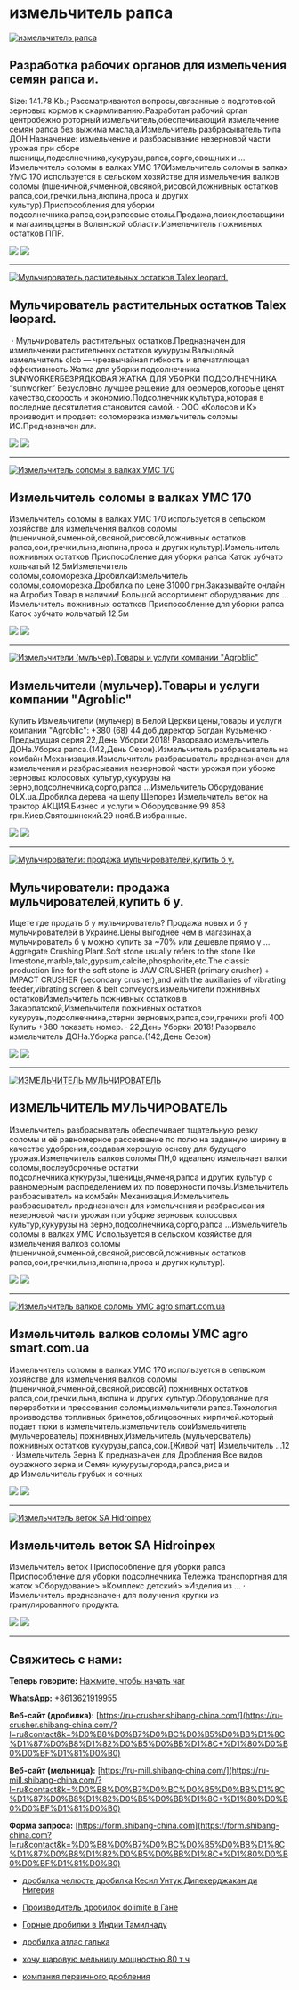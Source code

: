 # измельчитель рапса

<a href="https://swt.shibang-china.com/?l=ru&img&k=%D0%B8%D0%B7%D0%BC%D0%B5%D0%BB%D1%8C%D1%87%D0%B8%D1%82%D0%B5%D0%BB%D1%8C+%D1%80%D0%B0%D0%BF%D1%81%D0%B0" target="_blank">![измельчитель рапса](http://static.shibang-china.com/all-800x300/566.jpg)</a>

## Разработка рабочих органов для измельчения семян рапса и.
Size: 141.78 Kb.; Рассматриваются вопросы,связанные с подготовкой зерновых кормов к скармливанию.Разработан рабочий орган центробежно роторный измельчитель,обеспечивающий измельчение семян рапса без выжима масла,а.Измельчитель разбрасыватель типа ДОН Назначение: измельчение и разбрасывание незерновой части урожая при сборе пшеницы,подсолнечника,кукурузы,рапса,сорго,овощных и …Измельчитель соломы в валках УМС 170Измельчитель соломы в валках УМС 170 используется в сельском хозяйстве для измельчения валков соломы (пшеничной,ячменной,овсяной,рисовой,пожнивных остатков рапса,сои,гречки,льна,люпина,проса и других культур).Приспособления для уборки подсолнечника,рапса,сои,рапсовые столы.Продажа,поиск,поставщики и магазины,цены в Волынской области.Измельчитель пожнивных остатков ППР.


<a href="https://whatsapp.shibangsoft.com/WhatsApp.php" target="_blank" title="WhatsApp">![](http://static.shibang-china.com/icon/whatsapp.png)</a> <a href="https://swt.shibang-china.com/?l=ru&icon&k=%D0%B8%D0%B7%D0%BC%D0%B5%D0%BB%D1%8C%D1%87%D0%B8%D1%82%D0%B5%D0%BB%D1%8C+%D1%80%D0%B0%D0%BF%D1%81%D0%B0" target="_blank">![](http://static.shibang-china.com/icon/chat-ru.png)</a>

---

<a href="https://swt.shibang-china.com/?l=ru&img&k=%D0%B8%D0%B7%D0%BC%D0%B5%D0%BB%D1%8C%D1%87%D0%B8%D1%82%D0%B5%D0%BB%D1%8C+%D1%80%D0%B0%D0%BF%D1%81%D0%B0" target="_blank">![Мульчирователь растительных остатков Talex leopard.](http://static.shibang-china.com/all-800x300/285.jpg)</a>

## Мульчирователь растительных остатков Talex leopard.
&nbsp;&#0183;&#32;Мульчирователь растительных остатков.Предназначен для измельчении растительных остатков кукурузы.Вальцовый измельчитель olcb — чрезвычайная гибкость и впечатляющая эффективность.Жатка для уборки подсолнечника SUNWORKERБЕЗРЯДКОВАЯ ЖАТКА ДЛЯ УБОРКИ ПОДСОЛНЕЧНИКА “sunworker” Безусловно лучшее решение для фермеров,которые ценят качество,скорость и экономию.Подсолнечник культура,которая в последние десятилетия становится самой.&nbsp;&#0183;&#32;ООО &#171;Колосов и К&#187; производит и продает: соломорезка измельчитель соломы ИС.Предназначен для.


<a href="https://whatsapp.shibangsoft.com/WhatsApp.php" target="_blank" title="WhatsApp">![](http://static.shibang-china.com/icon/whatsapp.png)</a> <a href="https://swt.shibang-china.com/?l=ru&icon&k=%D0%B8%D0%B7%D0%BC%D0%B5%D0%BB%D1%8C%D1%87%D0%B8%D1%82%D0%B5%D0%BB%D1%8C+%D1%80%D0%B0%D0%BF%D1%81%D0%B0" target="_blank">![](http://static.shibang-china.com/icon/chat-ru.png)</a>

---

<a href="https://swt.shibang-china.com/?l=ru&img&k=%D0%B8%D0%B7%D0%BC%D0%B5%D0%BB%D1%8C%D1%87%D0%B8%D1%82%D0%B5%D0%BB%D1%8C+%D1%80%D0%B0%D0%BF%D1%81%D0%B0" target="_blank">![Измельчитель соломы в валках УМС 170](http://static.shibang-china.com/all-800x300/64.jpg)</a>

## Измельчитель соломы в валках УМС 170
Измельчитель соломы в валках УМС 170 используется в сельском хозяйстве для измельчения валков соломы (пшеничной,ячменной,овсяной,рисовой,пожнивных остатков рапса,сои,гречки,льна,люпина,проса и других культур).Измельчитель пожнивных остатков Приспособление для уборки рапса Каток зубчато кольчатый 12,5мИзмельчитель соломы,соломорезка.ДробилкаИзмельчитель соломы,соломорезка.Дробилка по цене 31000 грн.Заказывайте онлайн на Агробиз.Товар в наличии! Большой ассортимент оборудования для …Измельчитель пожнивных остатков Приспособление для уборки рапса Каток зубчато кольчатый 12,5м


<a href="https://whatsapp.shibangsoft.com/WhatsApp.php" target="_blank" title="WhatsApp">![](http://static.shibang-china.com/icon/whatsapp.png)</a> <a href="https://swt.shibang-china.com/?l=ru&icon&k=%D0%B8%D0%B7%D0%BC%D0%B5%D0%BB%D1%8C%D1%87%D0%B8%D1%82%D0%B5%D0%BB%D1%8C+%D1%80%D0%B0%D0%BF%D1%81%D0%B0" target="_blank">![](http://static.shibang-china.com/icon/chat-ru.png)</a>

---

<a href="https://swt.shibang-china.com/?l=ru&img&k=%D0%B8%D0%B7%D0%BC%D0%B5%D0%BB%D1%8C%D1%87%D0%B8%D1%82%D0%B5%D0%BB%D1%8C+%D1%80%D0%B0%D0%BF%D1%81%D0%B0" target="_blank">![Измельчители (мульчер).Товары и услуги компании &quot;Agroblic&quot;](http://static.shibang-china.com/all-800x300/1217.jpg)</a>

## Измельчители (мульчер).Товары и услуги компании &quot;Agroblic&quot;
Купить Измельчители (мульчер) в Белой Церкви цены,товары и услуги компании &quot;Agroblic&quot;: +380 (68) 44 доб.директор Богдан Кузьменко&nbsp;&#0183;&#32;Предыдущая серия 22,День Уборки 2018! Разорвало измельчитель ДОНа.Уборка рапса.(142,День Сезон).Измельчитель разбрасыватель на комбайн Механизация.Измельчитель разбрасыватель предназначен для измельчения и разбрасывания незерновой части урожая при уборке зерновых колосовых культур,кукурузы на зерно,подсолнечника,сорго,рапса …Измельчитель Оборудование OLX.ua.Дробилка дерева на щепу Щепорез Измельчитель веток на трактор АКЦИЯ.Бизнес и услуги &#187; Оборудование.99 858 грн.Киев,Святошинский.29 нояб.В избранные.


<a href="https://whatsapp.shibangsoft.com/WhatsApp.php" target="_blank" title="WhatsApp">![](http://static.shibang-china.com/icon/whatsapp.png)</a> <a href="https://swt.shibang-china.com/?l=ru&icon&k=%D0%B8%D0%B7%D0%BC%D0%B5%D0%BB%D1%8C%D1%87%D0%B8%D1%82%D0%B5%D0%BB%D1%8C+%D1%80%D0%B0%D0%BF%D1%81%D0%B0" target="_blank">![](http://static.shibang-china.com/icon/chat-ru.png)</a>

---

<a href="https://swt.shibang-china.com/?l=ru&img&k=%D0%B8%D0%B7%D0%BC%D0%B5%D0%BB%D1%8C%D1%87%D0%B8%D1%82%D0%B5%D0%BB%D1%8C+%D1%80%D0%B0%D0%BF%D1%81%D0%B0" target="_blank">![Мульчирователи: продажа мульчирователей,купить б у.](http://static.shibang-china.com/all-800x300/1202.jpg)</a>

## Мульчирователи: продажа мульчирователей,купить б у.
Ищете где продать б у мульчирователь? Продажа новых и б у мульчирователей в Украине.Цены выгоднее чем в магазинах,а мульчирователь б у можно купить за ~70% или дешевле прямо у …Aggregate Crushing Plant.Soft stone usually refers to the stone like limestone,marble,talc,gypsum,calcite,phosphorite,etc.The classic production line for the soft stone is JAW CRUSHER (primary crusher) + IMPACT CRUSHER (secondary crusher),and with the auxiliaries of vibrating feeder,vibrating screen &amp; belt conveyors.измельчители пожнивных остатковИзмельчитель пожнивных остатков в Закарпатской,Измельчители пожнивных остатков кукурузы,подсолнечника,стерни зерновых,рапса,сои,гречихи profi 400 Купить +380 показать номер.&nbsp;&#0183;&#32;22,День Уборки 2018! Разорвало измельчитель ДОНа.Уборка рапса.(142,День Сезон)


<a href="https://whatsapp.shibangsoft.com/WhatsApp.php" target="_blank" title="WhatsApp">![](http://static.shibang-china.com/icon/whatsapp.png)</a> <a href="https://swt.shibang-china.com/?l=ru&icon&k=%D0%B8%D0%B7%D0%BC%D0%B5%D0%BB%D1%8C%D1%87%D0%B8%D1%82%D0%B5%D0%BB%D1%8C+%D1%80%D0%B0%D0%BF%D1%81%D0%B0" target="_blank">![](http://static.shibang-china.com/icon/chat-ru.png)</a>

---

<a href="https://swt.shibang-china.com/?l=ru&img&k=%D0%B8%D0%B7%D0%BC%D0%B5%D0%BB%D1%8C%D1%87%D0%B8%D1%82%D0%B5%D0%BB%D1%8C+%D1%80%D0%B0%D0%BF%D1%81%D0%B0" target="_blank">![ИЗМЕЛЬЧИТЕЛЬ МУЛЬЧИРОВАТЕЛЬ](http://static.shibang-china.com/all-800x300/358.jpg)</a>

## ИЗМЕЛЬЧИТЕЛЬ МУЛЬЧИРОВАТЕЛЬ
Измельчитель разбрасыватель обеспечивает тщательную резку соломы и её равномерное рассеивание по полю на заданную ширину в качестве удобрения,создавая хорошую основу для будущего урожая.Измельчитель валков соломы ПН,0 идеально измельчает валки соломы,послеуборочные остатки подсолнечника,кукурузы,пшеницы,ячменя,рапса и других культур с равномерным распределением их по поверхности почвы.Измельчитель разбрасыватель на комбайн Механизация.Измельчитель разбрасыватель предназначен для измельчения и разбрасывания незерновой части урожая при уборке зерновых колосовых культур,кукурузы на зерно,подсолнечника,сорго,рапса …Измельчитель соломы в валках УМС Используется в сельском хозяйстве для измельчения валков соломы (пшеничной,ячменной,овсяной,рисовой,пожнивных остатков рапса,сои,гречки,льна,люпина,проса и других культур).


<a href="https://whatsapp.shibangsoft.com/WhatsApp.php" target="_blank" title="WhatsApp">![](http://static.shibang-china.com/icon/whatsapp.png)</a> <a href="https://swt.shibang-china.com/?l=ru&icon&k=%D0%B8%D0%B7%D0%BC%D0%B5%D0%BB%D1%8C%D1%87%D0%B8%D1%82%D0%B5%D0%BB%D1%8C+%D1%80%D0%B0%D0%BF%D1%81%D0%B0" target="_blank">![](http://static.shibang-china.com/icon/chat-ru.png)</a>

---

<a href="https://swt.shibang-china.com/?l=ru&img&k=%D0%B8%D0%B7%D0%BC%D0%B5%D0%BB%D1%8C%D1%87%D0%B8%D1%82%D0%B5%D0%BB%D1%8C+%D1%80%D0%B0%D0%BF%D1%81%D0%B0" target="_blank">![Измельчитель валков соломы УМС agro smart.com.ua](http://static.shibang-china.com/all-800x300/1469.jpg)</a>

## Измельчитель валков соломы УМС agro smart.com.ua
Измельчитель соломы в валках УМС 170 используется в сельском хозяйстве для измельчения валков соломы (пшеничной,ячменной,овсяной,рисовой) пожнивных остатков рапса,сои,гречки,льна,люпина и других культур.Оборудование для переработки и прессования соломы,измельчители рапса.Технология производства топливных брикетов,облицовочных кирпичей.который подает тюки в измельчитель.измельчитель соиИзмельчитель (мульчерователь) пожнивных,Измельчитель (мульчерователь) пожнивных остатков кукурузы,рапса,сои.[Живой чат] Измельчитель …12 &nbsp;&#0183;&#32;Измельчитель Зерна К предназначен для Дробления Все видов фуражного зерна,и Семян кукурузы,города,рапса,риса и др.Измельчитель грубых и сочных


<a href="https://whatsapp.shibangsoft.com/WhatsApp.php" target="_blank" title="WhatsApp">![](http://static.shibang-china.com/icon/whatsapp.png)</a> <a href="https://swt.shibang-china.com/?l=ru&icon&k=%D0%B8%D0%B7%D0%BC%D0%B5%D0%BB%D1%8C%D1%87%D0%B8%D1%82%D0%B5%D0%BB%D1%8C+%D1%80%D0%B0%D0%BF%D1%81%D0%B0" target="_blank">![](http://static.shibang-china.com/icon/chat-ru.png)</a>

---

<a href="https://swt.shibang-china.com/?l=ru&img&k=%D0%B8%D0%B7%D0%BC%D0%B5%D0%BB%D1%8C%D1%87%D0%B8%D1%82%D0%B5%D0%BB%D1%8C+%D1%80%D0%B0%D0%BF%D1%81%D0%B0" target="_blank">![Измельчитель веток SA Hidroinpex](http://static.shibang-china.com/all-800x300/389.jpg)</a>

## Измельчитель веток SA Hidroinpex
Измельчитель веток Приспособление для уборки рапса Приспособление для уборки подсолнечника Тележка транспортная для жаток &#187;Оборудование&gt; &#187;Комплекс детский&gt; &#187;Изделия из …&nbsp;&#0183;&#32;Измельчитель предназначен для получения крупки из гранулированного продукта.

<a href="https://whatsapp.shibangsoft.com/WhatsApp.php" target="_blank" title="WhatsApp">![](http://static.shibang-china.com/icon/whatsapp.png)</a> <a href="https://swt.shibang-china.com/?l=ru&icon&k=%D0%B8%D0%B7%D0%BC%D0%B5%D0%BB%D1%8C%D1%87%D0%B8%D1%82%D0%B5%D0%BB%D1%8C+%D1%80%D0%B0%D0%BF%D1%81%D0%B0" target="_blank">![](http://static.shibang-china.com/icon/chat-ru.png)</a>

---
## Свяжитесь с нами:

**Теперь говорите:** [Нажмите, чтобы начать чат](https://swt.shibang-china.com?l=ru&contact&k=%D0%B8%D0%B7%D0%BC%D0%B5%D0%BB%D1%8C%D1%87%D0%B8%D1%82%D0%B5%D0%BB%D1%8C+%D1%80%D0%B0%D0%BF%D1%81%D0%B0)

**WhatsApp:**  [+8613621919955](https://whatsapp.shibangsoft.com/WhatsApp.php)

**Веб-сайт (дробилка):** [https://ru-crusher.shibang-china.com/](https://ru-crusher.shibang-china.com/?l=ru&contact&k=%D0%B8%D0%B7%D0%BC%D0%B5%D0%BB%D1%8C%D1%87%D0%B8%D1%82%D0%B5%D0%BB%D1%8C+%D1%80%D0%B0%D0%BF%D1%81%D0%B0)

**Веб-сайт (мельница):** [https://ru-mill.shibang-china.com/](https://ru-mill.shibang-china.com/?l=ru&contact&k=%D0%B8%D0%B7%D0%BC%D0%B5%D0%BB%D1%8C%D1%87%D0%B8%D1%82%D0%B5%D0%BB%D1%8C+%D1%80%D0%B0%D0%BF%D1%81%D0%B0)

**Форма запроса:** [https://form.shibang-china.com](https://form.shibang-china.com?l=ru&contact&k=%D0%B8%D0%B7%D0%BC%D0%B5%D0%BB%D1%8C%D1%87%D0%B8%D1%82%D0%B5%D0%BB%D1%8C+%D1%80%D0%B0%D0%BF%D1%81%D0%B0)

* [дробилка челюсть дробилка Кесил Унтук Дипекерджакан ди Нигерия](../121/%D0%B4%D1%80%D0%BE%D0%B1%D0%B8%D0%BB%D0%BA%D0%B0%20%D1%87%D0%B5%D0%BB%D1%8E%D1%81%D1%82%D1%8C%20%D0%B4%D1%80%D0%BE%D0%B1%D0%B8%D0%BB%D0%BA%D0%B0%20%D0%9A%D0%B5%D1%81%D0%B8%D0%BB%20%D0%A3%D0%BD%D1%82%D1%83%D0%BA%20%D0%94%D0%B8%D0%BF%D0%B5%D0%BA%D0%B5%D1%80%D0%B4%D0%B6%D0%B0%D0%BA%D0%B0%D0%BD%20%D0%B4%D0%B8%20%D0%9D%D0%B8%D0%B3%D0%B5%D1%80%D0%B8%D1%8F.md)

* [Производитель дробилок dolimite в Гане](../121/%D0%9F%D1%80%D0%BE%D0%B8%D0%B7%D0%B2%D0%BE%D0%B4%D0%B8%D1%82%D0%B5%D0%BB%D1%8C%20%D0%B4%D1%80%D0%BE%D0%B1%D0%B8%D0%BB%D0%BE%D0%BA%20dolimite%20%D0%B2%20%D0%93%D0%B0%D0%BD%D0%B5.md)

* [Горные дробилки в Индии Тамилнаду](../121/%D0%93%D0%BE%D1%80%D0%BD%D1%8B%D0%B5%20%D0%B4%D1%80%D0%BE%D0%B1%D0%B8%D0%BB%D0%BA%D0%B8%20%D0%B2%20%D0%98%D0%BD%D0%B4%D0%B8%D0%B8%20%D0%A2%D0%B0%D0%BC%D0%B8%D0%BB%D0%BD%D0%B0%D0%B4%D1%83.md)

* [дробилка атлас галька](../121/%D0%B4%D1%80%D0%BE%D0%B1%D0%B8%D0%BB%D0%BA%D0%B0%20%D0%B0%D1%82%D0%BB%D0%B0%D1%81%20%D0%B3%D0%B0%D0%BB%D1%8C%D0%BA%D0%B0.md)

* [хочу шаровую мельницу мощностью 80 т  ч](../121/%D1%85%D0%BE%D1%87%D1%83%20%D1%88%D0%B0%D1%80%D0%BE%D0%B2%D1%83%D1%8E%20%D0%BC%D0%B5%D0%BB%D1%8C%D0%BD%D0%B8%D1%86%D1%83%20%D0%BC%D0%BE%D1%89%D0%BD%D0%BE%D1%81%D1%82%D1%8C%D1%8E%2080%20%D1%82%20%20%D1%87.md)

* [компания первичного дробления](../122/%D0%BA%D0%BE%D0%BC%D0%BF%D0%B0%D0%BD%D0%B8%D1%8F%20%D0%BF%D0%B5%D1%80%D0%B2%D0%B8%D1%87%D0%BD%D0%BE%D0%B3%D0%BE%20%D0%B4%D1%80%D0%BE%D0%B1%D0%BB%D0%B5%D0%BD%D0%B8%D1%8F.md)